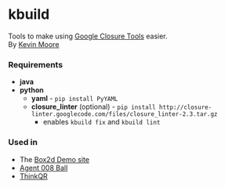 # kbuild

Tools to make using [Google Closure Tools](http://code.google.com/closure/) easier.  
By [Kevin Moore](http://j832.com)

### Requirements

* **java**
* **python**
    * **yaml** - `pip install PyYAML`
    * **closure_linter** (optional) - `pip install http://closure-linter.googlecode.com/files/closure_linter-2.3.tar.gz`
        * enables `kbuild fix` and `kbuild lint`

### Used in

* The [Box2d Demo site](https://github.com/thinkpixellab/box2dWeb)
* [Agent 008 Ball](https://github.com/thinkpixellab/agent8ball)
* [ThinkQR](https://github.com/thinkpixellab/thinkqr)
